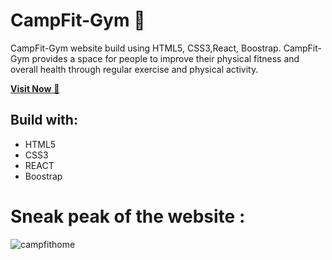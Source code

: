 # CampFit-Gym 🦾
CampFit-Gym website build using HTML5, CSS3,React, Boostrap.
CampFit-Gym provides a space for people to improve their physical fitness and overall health through regular exercise and physical activity.

<a href="https://camp-fit-gym.vercel.app/" target="_blank">**Visit Now** 🚀</a>

## Build with:
- HTML5
- CSS3
- REACT
- Boostrap

# Sneak peak of the website :

![campfithome](https://github.com/im-sad-im/CampFit-Gym/assets/106245875/dbe4884a-6eb7-481a-8c2e-abd5cea70b11)
